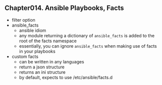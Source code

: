 
## Chapter014. Ansible Playbooks, Facts

* filter option
* ansible_facts
    * ansible idiom
    * any module returning a dictionary of `ansible_facts` is added to the root of the facts namespace
    * essentially, you can ignore `ansible_facts` when making use of facts in your playbooks
* custom facts
    * can be written in any languages
    * return a json structure
    * returns an ini structure
    * by default, expects to use /etc/ansible/facts.d
